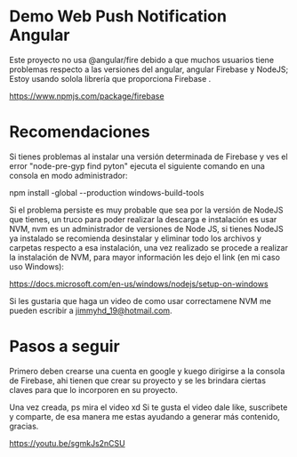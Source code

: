 # Demo Web Push Notification Angular
Este proyecto no usa @angular/fire debido a que muchos usuarios tiene problemas respecto a las versiones del angular, angular Firebase y NodeJS;
Estoy usando solola librería que proporciona Firebase .

https://www.npmjs.com/package/firebase

# Recomendaciones
Si tienes problemas al instalar una versión determinada de Firebase y ves el error "node-pre-gyp find pyton" ejecuta el siguiente comando en una consola en modo administrador:

npm install -global --production windows-build-tools

Si el problema persiste es muy probable que sea por la versión de NodeJS que tienes, un truco para poder realizar la descarga e instalación es usar NVM, nvm es un administrador de versiones de Node JS, si tienes NodeJS ya instalado se recomienda desinstalar y eliminar todo los archivos y carpetas respecto a esa instalación, una vez realizado se procede a realizar la instalación de NVM, para mayor información les dejo el link (en mi caso uso Windows):

https://docs.microsoft.com/en-us/windows/nodejs/setup-on-windows

Si les gustaria que haga un video de como usar correctamene NVM me pueden escribir a jimmyhd_19@hotmail.com.

# Pasos a seguir

Primero deben crearse una cuenta en google y kuego dirigirse a la consola de Firebase, ahi tienen que crear su proyecto y se les brindara ciertas claves para que lo incorporen en su proyecto.

Una vez creada, ps mira el video xd Si te gusta el video dale like, suscribete y comparte, de esa manera me estas ayudando a generar más contenido, gracias.

https://youtu.be/sgmkJs2nCSU

